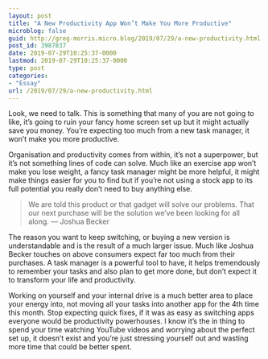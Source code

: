 ```yaml
---
layout: post
title: "A New Productivity App Won’t Make You More Productive"
microblog: false
guid: http://greg-morris.micro.blog/2019/07/29/a-new-productivity.html
post_id: 3987837
date: 2019-07-29T10:25:37-0000
lastmod: 2019-07-29T10:25:37-0000
type: post
categories:
- "Essay"
url: /2019/07/29/a-new-productivity.html
---
```

<p>Look, we need to talk. This is something that many of you are not going to like, it’s going to ruin your fancy home screen set up but it might actually save you money. You’re expecting too much from a new task manager, it won’t make you more productive.</p><p>Organisation and productivity comes from within, it’s not a superpower, but it’s not something lines of code can solve. Much like an exercise app won’t make you lose weight, a fancy task manager might be more helpful, it might make things easier for you to find but if you’re not using a stock app to its full potential you really don’t need to buy anything else.</p><blockquote>We are told this product or that gadget will solve our problems. That our next purchase will be the solution we’ve been looking for all along. — Joshua Becker</blockquote><p>The reason you want to keep switching, or buying a new version is understandable and is the result of a much larger issue. Much like Joshua Becker touches on above consumers expect far too much from their purchases. A task manager is a powerful tool to have, it helps tremendously to remember your tasks and also plan to get more done, but don’t expect it to transform your life and productivity.</p><p>Working on yourself and your internal drive is a much better area to place your energy into, not moving all your tasks into another app for the 4th time this month. Stop expecting quick fixes, if it was as easy as switching apps everyone would be productivity powerhouses. I know it’s the in thing to spend your time watching YouTube videos and worrying about the perfect set up, it doesn’t exist and you’re just stressing yourself out and wasting more time that could be better spent.</p>

